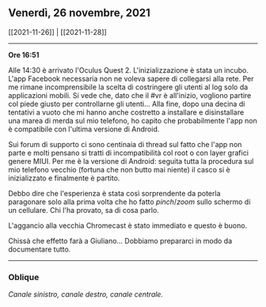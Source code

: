 ## Venerdì, 26 novembre, 2021

[[2021-11-26]] | [[2021-11-28]]

---

**Ore 16:51**

Alle 14:30 è arrivato l'Oculus Quest 2. L'inizializzazione è stata un incubo. L'app Facebook necessaria non ne voleva sapere di collegarsi alla rete. Per me rimane incomprensibile la scelta di costringere gli utenti al log solo da applicazioni mobili. Si vede che, dato che il #vr è all'inizio, vogliono partire col piede giusto per controllarne gli utenti... Alla fine, dopo una decina di tentativi a vuoto che mi hanno anche costretto a installare e disinstallare una marea di merda sul mio telefono, ho capito che probabilmente l'app non è compatibile con l'ultima versione di Android. 

Sui forum di supporto ci sono centinaia di thread sul fatto che l'app non parte e molti pensano si tratti di incompatibilità col root o con layer grafici genere MIUI. Per me è la versione di Android: seguita tutta la procedura sul mio telefono vecchio (fortuna che non butto mai niente) il casco si è inizializzato e finalmente è partito.

Debbo dire che l'esperienza è stata così sorprendente da poterla paragonare solo alla prima volta che ho fatto *pinch*/*zoom* sullo schermo di un cellulare. Chi l'ha provato, sa di cosa parlo.

L'aggancio alla vecchia Chromecast è stato immediato e questo è buono.

Chissà che effetto farà a Giuliano... Dobbiamo prepararci in modo da documentare tutto.

___

### Oblique

*Canale sinistro, canale destro, canale centrale.*